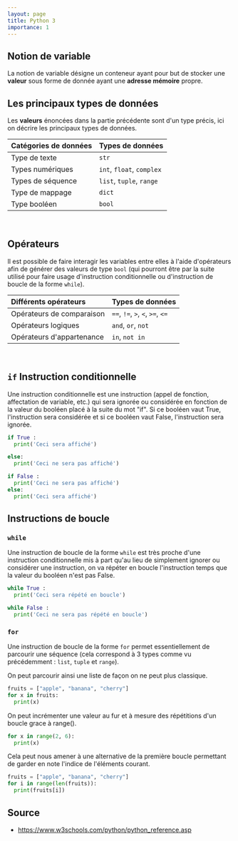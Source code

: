 ```yaml
---
layout: page
title: Python 3
importance: 1
---
```


## Notion de variable
La notion de variable désigne un conteneur ayant pour but de stocker une **valeur** sous forme de donnée ayant une **adresse mémoire** propre.

## Les principaux types de données
Les **valeurs** énoncées dans la partie précédente sont d'un type précis, ici on décrire les principaux types de données.

| Catégories de données  | Types de données
| :--------------------- | :------------------------ |
| Type de texte          | `str`                     |
| Types numériques       | `int`, `float`, `complex` |
| Types de séquence      | `list`, `tuple`, `range`  |
| Type de mappage        | `dict`                    |
| Type booléen           | `bool`                    |

<br>

## Opérateurs
Il est possible de faire interagir les variables entre elles à l'aide d'opérateurs afin de générer des valeurs de type `bool` (qui pourront être par la suite utilisé pour faire usage d'instruction conditionnelle ou d'instruction de boucle de la forme `while`).

| Différents opérateurs     | Types de données
| :------------------------ | :------------------------------- |
| Opérateurs de comparaison | `==`, `!=`, `>`, `<`, `>=`, `<=` |
| Opérateurs logiques       | `and`, `or`, `not`               |
| Opérateurs d'appartenance | `in`, `not in`                   |

<br>

## `if` Instruction conditionnelle
Une instruction conditionnelle est une instruction (appel de fonction, affectation de variable, etc.) qui sera ignorée ou considérée en fonction de la valeur du booléen placé à la suite du mot "if". Si ce booléen vaut True, l'instruction sera considérée et si ce booléen vaut False, l'instruction sera ignorée.

``` python
if True :
  print('Ceci sera affiché')

else:
  print('Ceci ne sera pas affiché')
```

``` python
if False :
  print('Ceci ne sera pas affiché')
else:
  print('Ceci sera affiché')
```


## Instructions de boucle
### `while`
Une instruction de boucle de la forme `while` est très proche d'une instruction conditionnelle mis à part qu'au lieu de simplement ignorer ou considérer une instruction, on va répéter en boucle l'instruction temps que la valeur du booléen n'est pas False.

``` python
while True :
  print('Ceci sera répété en boucle')
```

``` python
while False :
  print('Ceci ne sera pas répété en boucle')
```


### `for`
Une instruction de boucle de la forme `for` permet essentiellement de parcourir une séquence (cela correspond à 3 types comme vu précédemment : `list`, `tuple` et `range`).

On peut parcourir ainsi une liste de façon on ne peut plus classique.
``` python
fruits = ["apple", "banana", "cherry"]
for x in fruits:
  print(x)
```

On peut incrémenter une valeur au fur et à mesure des répétitions d'un boucle grace à range().
``` python
for x in range(2, 6):
  print(x)
```

Cela peut nous amener à une alternative de la première boucle permettant de garder en note l'indice de l'éléments courant.
``` python
fruits = ["apple", "banana", "cherry"]
for i in range(len(fruits)):
  print(fruits[i])
```


## Source
- <https://www.w3schools.com/python/python_reference.asp>
